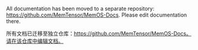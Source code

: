All documentation has been moved to a separate repository: https://github.com/MemTensor/MemOS-Docs. Please edit documentation there.

所有文档已迁移至独立仓库：https://github.com/MemTensor/MemOS-Docs。请在该仓库中编辑文档。